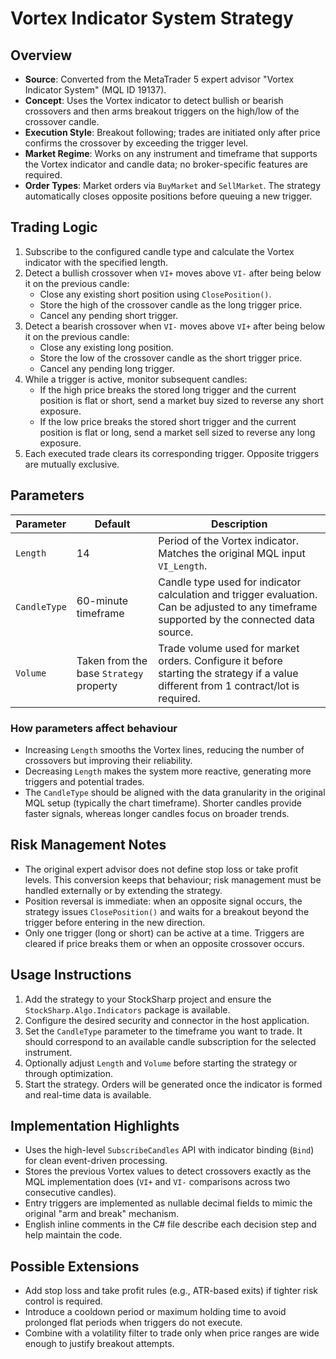 # Vortex Indicator System Strategy

## Overview
- **Source**: Converted from the MetaTrader 5 expert advisor "Vortex Indicator System" (MQL ID 19137).
- **Concept**: Uses the Vortex indicator to detect bullish or bearish crossovers and then arms breakout triggers on the high/low of the crossover candle.
- **Execution Style**: Breakout following; trades are initiated only after price confirms the crossover by exceeding the trigger level.
- **Market Regime**: Works on any instrument and timeframe that supports the Vortex indicator and candle data; no broker-specific features are required.
- **Order Types**: Market orders via `BuyMarket` and `SellMarket`. The strategy automatically closes opposite positions before queuing a new trigger.

## Trading Logic
1. Subscribe to the configured candle type and calculate the Vortex indicator with the specified length.
2. Detect a bullish crossover when `VI+` moves above `VI-` after being below it on the previous candle:
   - Close any existing short position using `ClosePosition()`.
   - Store the high of the crossover candle as the long trigger price.
   - Cancel any pending short trigger.
3. Detect a bearish crossover when `VI-` moves above `VI+` after being below it on the previous candle:
   - Close any existing long position.
   - Store the low of the crossover candle as the short trigger price.
   - Cancel any pending long trigger.
4. While a trigger is active, monitor subsequent candles:
   - If the high price breaks the stored long trigger and the current position is flat or short, send a market buy sized to reverse any short exposure.
   - If the low price breaks the stored short trigger and the current position is flat or long, send a market sell sized to reverse any long exposure.
5. Each executed trade clears its corresponding trigger. Opposite triggers are mutually exclusive.

## Parameters
| Parameter | Default | Description |
|-----------|---------|-------------|
| `Length` | 14 | Period of the Vortex indicator. Matches the original MQL input `VI_Length`. |
| `CandleType` | 60-minute timeframe | Candle type used for indicator calculation and trigger evaluation. Can be adjusted to any timeframe supported by the connected data source. |
| `Volume` | Taken from the base `Strategy` property | Trade volume used for market orders. Configure it before starting the strategy if a value different from 1 contract/lot is required. |

### How parameters affect behaviour
- Increasing `Length` smooths the Vortex lines, reducing the number of crossovers but improving their reliability.
- Decreasing `Length` makes the system more reactive, generating more triggers and potential trades.
- The `CandleType` should be aligned with the data granularity in the original MQL setup (typically the chart timeframe). Shorter candles provide faster signals, whereas longer candles focus on broader trends.

## Risk Management Notes
- The original expert advisor does not define stop loss or take profit levels. This conversion keeps that behaviour; risk management must be handled externally or by extending the strategy.
- Position reversal is immediate: when an opposite signal occurs, the strategy issues `ClosePosition()` and waits for a breakout beyond the trigger before entering in the new direction.
- Only one trigger (long or short) can be active at a time. Triggers are cleared if price breaks them or when an opposite crossover occurs.

## Usage Instructions
1. Add the strategy to your StockSharp project and ensure the `StockSharp.Algo.Indicators` package is available.
2. Configure the desired security and connector in the host application.
3. Set the `CandleType` parameter to the timeframe you want to trade. It should correspond to an available candle subscription for the selected instrument.
4. Optionally adjust `Length` and `Volume` before starting the strategy or through optimization.
5. Start the strategy. Orders will be generated once the indicator is formed and real-time data is available.

## Implementation Highlights
- Uses the high-level `SubscribeCandles` API with indicator binding (`Bind`) for clean event-driven processing.
- Stores the previous Vortex values to detect crossovers exactly as the MQL implementation does (`VI+` and `VI-` comparisons across two consecutive candles).
- Entry triggers are implemented as nullable decimal fields to mimic the original "arm and break" mechanism.
- English inline comments in the C# file describe each decision step and help maintain the code.

## Possible Extensions
- Add stop loss and take profit rules (e.g., ATR-based exits) if tighter risk control is required.
- Introduce a cooldown period or maximum holding time to avoid prolonged flat periods when triggers do not execute.
- Combine with a volatility filter to trade only when price ranges are wide enough to justify breakout attempts.
